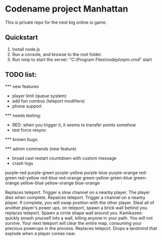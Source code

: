 # Codename project Manhattan

This is private repo for the next big online io game.

## Quickstart

1. Install node.js
2. Run a console, and browse to the root folder.
3. Run nmp to start the server: "C:\Program Files\nodejs\npm.cmd" start

## TODO list:



*** new features
- player limit (queue system)
- add fun combos (teleport modifiers)
- phone support

*** needs testing:
- RED: when you trigger it, it seems to transfer points somehow
- test force resync

*** known bugs:

*** admin commands (new feature)
- broad cast restart countdown with custom message
- crash logs




purple-red
purple-green
purple-yellow
purple-blue
purple-orange
red-green
red-yellow
red-blue
red-orange
green-yellow
green-blue
green-orange
yellow-blue
yellow-orange
blue-orange


Replaces teleport. Trigger a slow channel on a nearby player. The player dies when complete.
Repalces teleport. Trigger a channel on a nearby player. If complete, you will swap position with the other player.
Steal all of another player's power ups.
on teleport, spawn a brick wall behind you.
replaces teleport. Spawn a circle shape wall around you.
Kamikazee: quickly smash yourself into a wall, killing anyone in your path. You will not survive.
Your next teleport will clear the entire map, consuming your precious powerups in the process.
Replaces teleport. Drops a landmind that explode when a player comes near. 

